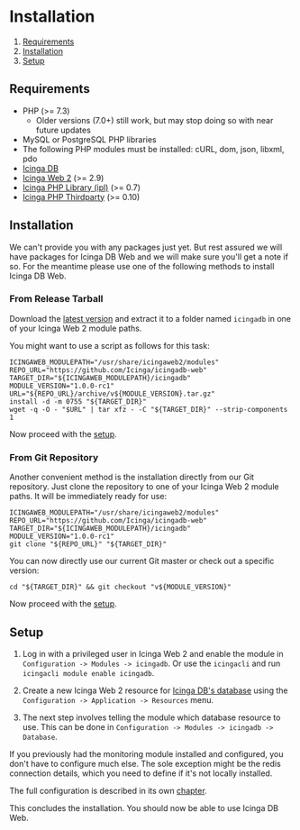 # Installation

1. [Requirements](#requirements)
2. [Installation](#installation)
3. [Setup](#setup)

## Requirements

* PHP (>= 7.3)
  * Older versions (7.0+) still work, but may stop doing so with near future updates
* MySQL or PostgreSQL PHP libraries
* The following PHP modules must be installed: cURL, dom, json, libxml, pdo
* [Icinga DB](https://github.com/Icinga/icingadb)
* [Icinga Web 2](https://github.com/Icinga/icingaweb2) (>= 2.9)
* [Icinga PHP Library (ipl)](https://github.com/Icinga/icinga-php-library) (>= 0.7)
* [Icinga PHP Thirdparty](https://github.com/Icinga/icinga-php-thirdparty) (>= 0.10)

## Installation

We can't provide you with any packages just yet. But rest assured we will have
packages for Icinga DB Web and we will make sure you'll get a note if so. For
the meantime please use one of the following methods to install Icinga DB Web.

### From Release Tarball

Download the [latest version](https://github.com/Icinga/icingadb-web/releases) and
extract it to a folder named `icingadb` in one of your Icinga Web 2 module paths.

You might want to use a script as follows for this task:

    ICINGAWEB_MODULEPATH="/usr/share/icingaweb2/modules"
    REPO_URL="https://github.com/Icinga/icingadb-web"
    TARGET_DIR="${ICINGAWEB_MODULEPATH}/icingadb"
    MODULE_VERSION="1.0.0-rc1"
    URL="${REPO_URL}/archive/v${MODULE_VERSION}.tar.gz"
    install -d -m 0755 "${TARGET_DIR}"
    wget -q -O - "$URL" | tar xfz - -C "${TARGET_DIR}" --strip-components 1

Now proceed with the [setup](#setup).

### From Git Repository

Another convenient method is the installation directly from our Git repository.
Just clone the repository to one of your Icinga Web 2 module paths. It will be
immediately ready for use:

    ICINGAWEB_MODULEPATH="/usr/share/icingaweb2/modules"
    REPO_URL="https://github.com/Icinga/icingadb-web"
    TARGET_DIR="${ICINGAWEB_MODULEPATH}/icingadb"
    MODULE_VERSION="1.0.0-rc1"
    git clone "${REPO_URL}" "${TARGET_DIR}"

You can now directly use our current Git master or check out a specific version:

    cd "${TARGET_DIR}" && git checkout "v${MODULE_VERSION}"

Now proceed with the [setup](#setup).

## Setup

1. Log in with a privileged user in Icinga Web 2 and enable the module in `Configuration -> Modules -> icingadb`.
Or use the `icingacli` and run `icingacli module enable icingadb`.

2. Create a new Icinga Web 2 resource for [Icinga DB's database](https://icinga.com/docs/icingadb/latest/doc/02-Installation/#configuring-mysql)
using the `Configuration -> Application -> Resources` menu.

3. The next step involves telling the module which database resource to use. This can be done in
`Configuration -> Modules -> icingadb -> Database`.

If you previously had the monitoring module installed and configured, you don't have to configure much else.
The sole exception might be the redis connection details, which you need to define if it's not locally installed.

The full configuration is described in its own [chapter](03-Configuration.md).

This concludes the installation. You should now be able to use Icinga DB Web.
